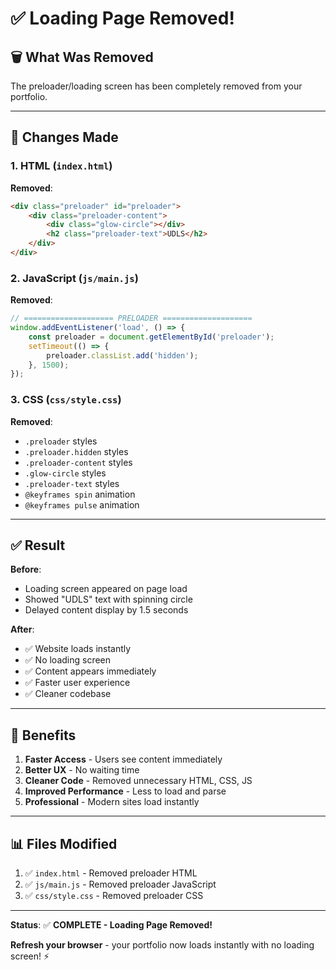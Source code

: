 # ✅ Loading Page Removed!

## 🗑️ What Was Removed

The preloader/loading screen has been completely removed from your portfolio.

---

## 📝 Changes Made

### 1. **HTML** (`index.html`)
**Removed**:
```html
<div class="preloader" id="preloader">
    <div class="preloader-content">
        <div class="glow-circle"></div>
        <h2 class="preloader-text">UDLS</h2>
    </div>
</div>
```

### 2. **JavaScript** (`js/main.js`)
**Removed**:
```javascript
// ==================== PRELOADER ====================
window.addEventListener('load', () => {
    const preloader = document.getElementById('preloader');
    setTimeout(() => {
        preloader.classList.add('hidden');
    }, 1500);
});
```

### 3. **CSS** (`css/style.css`)
**Removed**:
- `.preloader` styles
- `.preloader.hidden` styles
- `.preloader-content` styles
- `.glow-circle` styles
- `.preloader-text` styles
- `@keyframes spin` animation
- `@keyframes pulse` animation

---

## ✅ Result

**Before**: 
- Loading screen appeared on page load
- Showed "UDLS" text with spinning circle
- Delayed content display by 1.5 seconds

**After**:
- ✅ Website loads instantly
- ✅ No loading screen
- ✅ Content appears immediately
- ✅ Faster user experience
- ✅ Cleaner codebase

---

## 🚀 Benefits

1. **Faster Access** - Users see content immediately
2. **Better UX** - No waiting time
3. **Cleaner Code** - Removed unnecessary HTML, CSS, JS
4. **Improved Performance** - Less to load and parse
5. **Professional** - Modern sites load instantly

---

## 📊 Files Modified

1. ✅ `index.html` - Removed preloader HTML
2. ✅ `js/main.js` - Removed preloader JavaScript
3. ✅ `css/style.css` - Removed preloader CSS

---

**Status**: ✅ **COMPLETE - Loading Page Removed!**

**Refresh your browser** - your portfolio now loads instantly with no loading screen! ⚡
